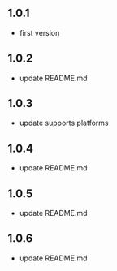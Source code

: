 ## 1.0.1

* first version

## 1.0.2

* update README.md

## 1.0.3

* update supports platforms

## 1.0.4 

* update README.md

## 1.0.5

* update README.md

## 1.0.6

* update README.md